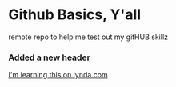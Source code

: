 # Github Basics, Y'all
remote repo to help me test out my gitHUB skillz

### Added a new header

[I'm learning this on lynda.com](http://www.lynda.com)
